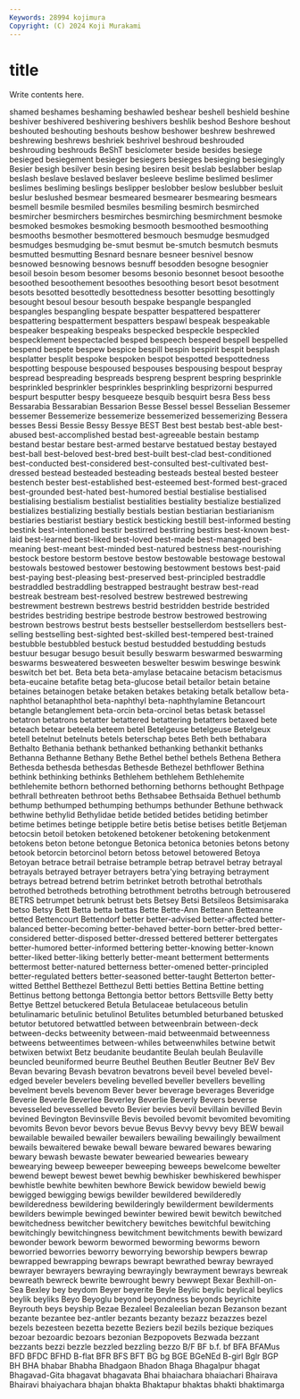 ```yaml
---
Keywords: 28994 kojimura
Copyright: (C) 2024 Koji Murakami
---
```


# title

Write contents here.



shamed beshames beshaming beshawled
beshear beshell beshield beshine beshiver beshivered beshivering beshivers beshlik beshod
Beshore beshout beshouted beshouting beshouts beshow beshower beshrew beshrewed beshrewing
beshrews beshriek beshrivel beshroud beshrouded beshrouding beshrouds BeShT besiclometer beside
besides besiege besieged besiegement besieger besiegers besieges besieging besiegingly Besier
besigh besilver besin besing besiren besit beslab beslabber beslap beslash
beslave beslaved beslaver besleeve beslime beslimed beslimer beslimes besliming beslings
beslipper beslobber beslow beslubber besluit beslur beslushed besmear besmeared besmearer
besmearing besmears besmell besmile besmiled besmiles besmiling besmirch besmirched besmircher
besmirchers besmirches besmirching besmirchment besmoke besmoked besmokes besmoking besmooth besmoothed
besmoothing besmooths besmother besmottered besmouch besmudge besmudged besmudges besmudging be-smut
besmut be-smutch besmutch besmuts besmutted besmutting Besnard besnare besneer besnivel
besnow besnowed besnowing besnows besnuff besodden besogne besognier besoil besoin
besom besomer besoms besonio besonnet besoot besoothe besoothed besoothement besoothes
besoothing besort besot besotment besots besotted besottedly besottedness besotter besotting
besottingly besought besoul besour besouth bespake bespangle bespangled bespangles bespangling
bespate bespatter bespattered bespatterer bespattering bespatterment bespatters bespawl bespeak bespeakable
bespeaker bespeaking bespeaks bespecked bespeckle bespeckled bespecklement bespectacled besped bespeech
bespeed bespell bespelled bespend bespete bespew bespice bespill bespin bespirit
bespit besplash besplatter besplit bespoke bespoken bespot bespotted bespottedness bespotting
bespouse bespoused bespouses bespousing bespout bespray bespread bespreading bespreads bespreng
besprent bespring besprinkle besprinkled besprinkler besprinkles besprinkling besprizorni bespurred bespurt
besputter bespy besqueeze besquib besquirt besra Bess bess Bessarabia Bessarabian
Bessarion Besse Bessel bessel Besselian Bessemer bessemer Bessemerize bessemerize bessemerized
bessemerizing Bessera besses Bessi Bessie Bessy Bessye BEST Best best
bestab best-able best-abused best-accomplished bestad best-agreeable bestain bestamp bestand bestar
bestare best-armed bestarve bestatued bestay bestayed best-ball best-beloved best-bred best-built
best-clad best-conditioned best-conducted best-considered best-consulted best-cultivated best-dressed bestead besteaded besteading
besteads besteal bested besteer bestench bester best-established best-esteemed best-formed best-graced
best-grounded best-hated best-humored bestial bestialise bestialised bestialising bestialism bestialist bestialities
bestiality bestialize bestialized bestializes bestializing bestially bestials bestian bestiarian bestiarianism
bestiaries bestiarist bestiary bestick besticking bestill best-informed besting bestink best-intentioned
bestir bestirred bestirring bestirs best-known best-laid best-learned best-liked best-loved best-made
best-managed best-meaning best-meant best-minded best-natured bestness best-nourishing bestock bestore bestorm
bestove bestow bestowable bestowage bestowal bestowals bestowed bestower bestowing bestowment
bestows best-paid best-paying best-pleasing best-preserved best-principled bestraddle bestraddled bestraddling bestrapped
bestraught bestraw best-read bestreak bestream best-resolved bestrew bestrewed bestrewing bestrewment
bestrewn bestrews bestrid bestridden bestride bestrided bestrides bestriding bestripe bestrode
bestrow bestrowed bestrowing bestrown bestrows bestrut bests bestseller bestsellerdom bestsellers
best-selling bestselling best-sighted best-skilled best-tempered best-trained bestubble bestubbled bestuck bestud
bestudded bestudding bestuds bestuur besugar besugo besuit besully beswarm beswarmed
beswarming beswarms besweatered besweeten beswelter beswim beswinge beswink beswitch bet
bet. Beta beta beta-amylase betacaine betacism betacismus beta-eucaine betafite betag
beta-glucose betail betailor betain betaine betaines betainogen betake betaken betakes
betaking betalk betallow beta-naphthol betanaphthol beta-naphthyl beta-naphthylamine Betancourt betangle betanglement
beta-orcin beta-orcinol betas betask betassel betatron betatrons betatter betattered betattering
betatters betaxed bete beteach betear beteela beteem betel Betelgeuse betelgeuse
Betelgeux betell betelnut betelnuts betels beterschap betes Beth beth bethabara
Bethalto Bethania bethank bethanked bethanking bethankit bethanks Bethanna Bethanne Bethany
Bethe Bethel bethel bethels Bethena Bethera Bethesda bethesda bethesdas Bethesde
Bethezel bethflower Bethina bethink bethinking bethinks Bethlehem bethlehem Bethlehemite bethlehemite
bethorn bethorned bethorning bethorns bethought Bethpage bethrall bethreaten bethroot beths
Bethsabee Bethsaida Bethuel bethumb bethump bethumped bethumping bethumps bethunder Bethune
bethwack bethwine bethylid Bethylidae betide betided betides betiding betimber betime
betimes betinge betipple betire betis betise betises betitle Betjeman betocsin
betoil betoken betokened betokener betokening betokenment betokens beton betone betongue
Betonica betonica betonies betons betony betook betorcin betorcinol betorn betoss
betowel betowered Betoya Betoyan betrace betrail betraise betrample betrap betravel
betray betrayal betrayals betrayed betrayer betrayers betra'ying betraying betrayment betrays
betread betrend betrim betrinket betroth betrothal betrothals betrothed betrotheds betrothing
betrothment betroths betrough betrousered BETRS betrumpet betrunk betrust bets Betsey
Betsi Betsileos Betsimisaraka betso Betsy Bett Betta betta bettas Bette
Bette-Ann Betteann Betteanne betted Bettencourt Bettendorf better better-advised better-affected better-balanced
better-becoming better-behaved better-born better-bred better-considered better-disposed better-dressed bettered betterer bettergates
better-humored better-informed bettering better-knowing better-known better-liked better-liking betterly better-meant betterment
betterments bettermost better-natured betterness better-omened better-principled better-regulated betters better-seasoned better-taught
Betterton better-witted Betthel Betthezel Betthezul Betti betties Bettina Bettine betting
Bettinus bettong bettonga Bettongia bettor bettors Bettsville Betty betty Bettye
Bettzel betuckered Betula Betulaceae betulaceous betulin betulinamaric betulinic betulinol Betulites
betumbled beturbaned betusked betutor betutored betwattled between betweenbrain between-deck between-decks
betweenity between-maid betweenmaid betweenness betweens betweentimes between-whiles betweenwhiles betwine betwit
betwixen betwixt Betz beudanite beudantite Beulah beulah Beulaville beuncled beuniformed
beurre Beuthel Beuthen Beutler Beutner BeV Bev Bevan bevaring Bevash
bevatron bevatrons beveil bevel beveled bevel-edged beveler bevelers beveling bevelled
beveller bevellers bevelling bevelment bevels bevenom Bever bever beverage beverages
Beveridge Beverie Beverle Beverlee Beverley Beverlie Beverly Bevers beverse bevesseled
bevesselled beveto Bevier bevies bevil bevillain bevilled Bevin bevined Bevington
Bevinsville Bevis bevoiled bevomit bevomited bevomiting bevomits Bevon bevor bevors
bevue Bevus Bevvy bevvy bevy BEW bewail bewailable bewailed bewailer
bewailers bewailing bewailingly bewailment bewails bewaitered bewake bewall beware bewared
bewares bewaring bewary bewash bewaste bewater bewearied bewearies beweary bewearying
beweep beweeper beweeping beweeps bewelcome bewelter bewend bewept bewest bewet
bewhig bewhisker bewhiskered bewhisper bewhistle bewhite bewhiten bewhore Bewick bewidow
bewield bewig bewigged bewigging bewigs bewilder bewildered bewilderedly bewilderedness bewildering
bewilderingly bewilderment bewilderments bewilders bewimple bewinged bewinter bewired bewit bewitch
bewitched bewitchedness bewitcher bewitchery bewitches bewitchful bewitching bewitchingly bewitchingness bewitchment
bewitchments bewith bewizard bewonder bework beworm bewormed beworming beworms beworn
beworried beworries beworry beworrying beworship bewpers bewrap bewrapped bewrapping bewraps
bewrapt bewrathed bewray bewrayed bewrayer bewrayers bewraying bewrayingly bewrayment bewrays
bewreak bewreath bewreck bewrite bewrought bewry bewwept Bexar Bexhill-on-Sea Bexley
bey beydom Beyer beyerite Beyle Beylic beylic beylical beylics beylik
beyliks Beyo Beyoglu beyond beyondness beyonds beyrichite Beyrouth beys beyship
Bezae Bezaleel Bezaleelian bezan Bezanson bezant bezante bezantee bez-antler bezants
bezanty bezazz bezazzes bezel bezels bezesteen bezetta bezette Beziers bezil
bezils bezique beziques bezoar bezoardic bezoars bezonian Bezpopovets Bezwada bezzant
bezzants bezzi bezzle bezzled bezzling bezzo B/F BF b.f. bf
BFA BFAMus BFD BFDC BFHD B-flat BFR BFS BFT BG
bg BGE BGeNEd B-girl Bglr BGP BH BHA bhabar Bhabha
Bhadgaon Bhadon Bhaga Bhagalpur bhagat Bhagavad-Gita bhagavat bhagavata Bhai bhaiachara
bhaiachari Bhairava Bhairavi bhaiyachara bhajan bhakta Bhaktapur bhaktas bhakti bhaktimarga
